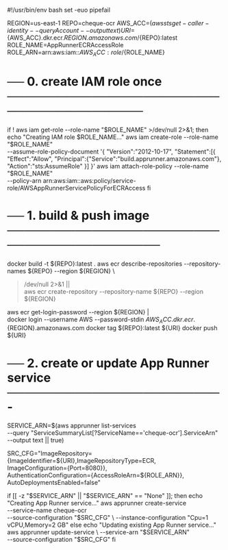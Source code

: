 #!/usr/bin/env bash
set -euo pipefail

REGION=us-east-1
REPO=cheque-ocr
AWS_ACC=$(aws sts get-caller-identity --query Account --output text)
URI=${AWS_ACC}.dkr.ecr.${REGION}.amazonaws.com/${REPO}:latest
ROLE_NAME=AppRunnerECRAccessRole
ROLE_ARN=arn:aws:iam::${AWS_ACC}:role/${ROLE_NAME}

# ── 0. create IAM role once ─────────────────────────────────────────
if ! aws iam get-role --role-name "$ROLE_NAME" >/dev/null 2>&1; then
  echo "Creating IAM role $ROLE_NAME…"
  aws iam create-role --role-name "$ROLE_NAME" \
    --assume-role-policy-document '{
        "Version":"2012-10-17",
        "Statement":[{
          "Effect":"Allow",
          "Principal":{"Service":"build.apprunner.amazonaws.com"},
          "Action":"sts:AssumeRole"
        }]
    }'
  aws iam attach-role-policy --role-name "$ROLE_NAME" \
    --policy-arn arn:aws:iam::aws:policy/service-role/AWSAppRunnerServicePolicyForECRAccess
fi

# ── 1. build & push image ───────────────────────────────────────────
docker build -t ${REPO}:latest .
aws ecr describe-repositories --repository-names ${REPO} --region ${REGION} \
  >/dev/null 2>&1 || \
  aws ecr create-repository --repository-name ${REPO} --region ${REGION}

aws ecr get-login-password --region ${REGION} | \
  docker login --username AWS --password-stdin ${AWS_ACC}.dkr.ecr.${REGION}.amazonaws.com
docker tag ${REPO}:latest ${URI}
docker push ${URI}

# ── 2. create or update App Runner service ─────────────────────────-
SERVICE_ARN=$(aws apprunner list-services \
  --query "ServiceSummaryList[?ServiceName=='cheque-ocr'].ServiceArn" \
  --output text || true)

SRC_CFG="ImageRepository={ImageIdentifier=${URI},ImageRepositoryType=ECR,\
ImageConfiguration={Port=8080}},\
AuthenticationConfiguration={AccessRoleArn=${ROLE_ARN}},\
AutoDeploymentsEnabled=false"

if [[ -z "$SERVICE_ARN" || "$SERVICE_ARN" == "None" ]]; then
  echo "Creating App Runner service…"
  aws apprunner create-service \
    --service-name cheque-ocr \
    --source-configuration "$SRC_CFG" \
    --instance-configuration "Cpu=1 vCPU,Memory=2 GB"
else
  echo "Updating existing App Runner service…"
  aws apprunner update-service \
    --service-arn "$SERVICE_ARN" \
    --source-configuration "$SRC_CFG"
fi
